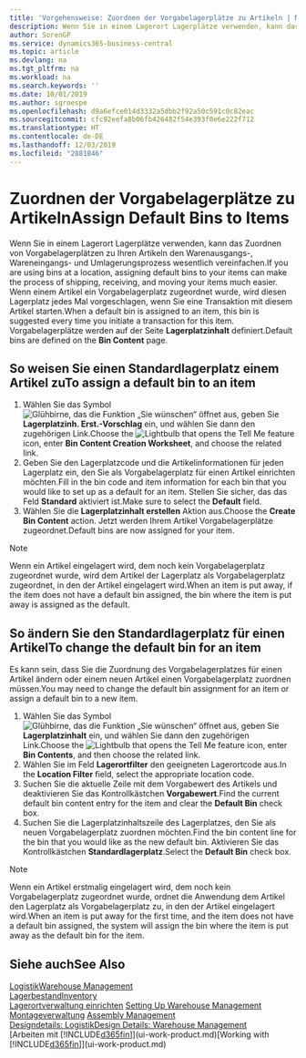```yaml
---
title: 'Vorgehensweise: Zuordnen der Vorgabelagerplätze zu Artikeln | Microsoft Docs'
description: Wenn Sie in einem Lagerort Lagerplätze verwenden, kann das Zuordnen von Vorgabelagerplätzen zu Ihren Artikeln den Warenausgangs-, Wareneingangs- und Umlagerungsprozess wesentlich vereinfachen. Wenn einem Artikel ein Vorgabelagerplatz zugeordnet wurde, wird diesen Lagerplatz jedes Mal vorgeschlagen, wenn Sie eine Transaktion mit diesem Artikel starten.
author: SorenGP
ms.service: dynamics365-business-central
ms.topic: article
ms.devlang: na
ms.tgt_pltfrm: na
ms.workload: na
ms.search.keywords: ''
ms.date: 10/01/2019
ms.author: sgroespe
ms.openlocfilehash: d9a6efce014d3332a5dbb2f92a50c591c0c82eac
ms.sourcegitcommit: cfc92eefa8b06fb426482f54e393f0e6e222f712
ms.translationtype: HT
ms.contentlocale: de-DE
ms.lasthandoff: 12/03/2019
ms.locfileid: "2881846"
---
```

# <a name="assign-default-bins-to-items"></a><span data-ttu-id="829fc-104">Zuordnen der Vorgabelagerplätze zu Artikeln</span><span class="sxs-lookup"><span data-stu-id="829fc-104">Assign Default Bins to Items</span></span>
<span data-ttu-id="829fc-105">Wenn Sie in einem Lagerort Lagerplätze verwenden, kann das Zuordnen von Vorgabelagerplätzen zu Ihren Artikeln den Warenausgangs-, Wareneingangs- und Umlagerungsprozess wesentlich vereinfachen.</span><span class="sxs-lookup"><span data-stu-id="829fc-105">If you are using bins at a location, assigning default bins to your items can make the process of shipping, receiving, and moving your items much easier.</span></span> <span data-ttu-id="829fc-106">Wenn einem Artikel ein Vorgabelagerplatz zugeordnet wurde, wird diesen Lagerplatz jedes Mal vorgeschlagen, wenn Sie eine Transaktion mit diesem Artikel starten.</span><span class="sxs-lookup"><span data-stu-id="829fc-106">When a default bin is assigned to an item, this bin is suggested every time you initiate a transaction for this item.</span></span> <span data-ttu-id="829fc-107">Vorgabelagerplätze werden auf der Seite **Lagerplatzinhalt** definiert.</span><span class="sxs-lookup"><span data-stu-id="829fc-107">Default bins are defined on the **Bin Content** page.</span></span>  

## <a name="to-assign-a-default-bin-to-an-item"></a><span data-ttu-id="829fc-108">So weisen Sie einen Standardlagerplatz einem Artikel zu</span><span class="sxs-lookup"><span data-stu-id="829fc-108">To assign a default bin to an item</span></span>
1.  <span data-ttu-id="829fc-109">Wählen Sie das Symbol ![Glühbirne, das die Funktion „Sie wünschen“ öffnet](media/ui-search/search_small.png "Was möchten Sie tun?") aus, geben Sie **Lagerplatzinh. Erst.-Vorschlag** ein, und wählen Sie dann den zugehörigen Link.</span><span class="sxs-lookup"><span data-stu-id="829fc-109">Choose the ![Lightbulb that opens the Tell Me feature](media/ui-search/search_small.png "Tell me what you want to do") icon, enter **Bin Content Creation Worksheet**, and choose the related link.</span></span>  
2.  <span data-ttu-id="829fc-110">Geben Sie den Lagerplatzcode und die Artikelinformationen für jeden Lagerplatz ein, den Sie als Vorgabelagerplatz für einen Artikel einrichten möchten.</span><span class="sxs-lookup"><span data-stu-id="829fc-110">Fill in the bin code and item information for each bin that you would like to set up as a default for an item.</span></span> <span data-ttu-id="829fc-111">Stellen Sie sicher, das das Feld **Standard** aktiviert ist.</span><span class="sxs-lookup"><span data-stu-id="829fc-111">Make sure to select the **Default** field.</span></span>  
3.  <span data-ttu-id="829fc-112">Wählen Sie die **Lagerplatzinhalt erstellen** Aktion aus.</span><span class="sxs-lookup"><span data-stu-id="829fc-112">Choose the **Create Bin Content** action.</span></span> <span data-ttu-id="829fc-113">Jetzt werden Ihrem Artikel Vorgabelagerplätze zugeordnet.</span><span class="sxs-lookup"><span data-stu-id="829fc-113">Default bins are now assigned for your item.</span></span>  

> [!NOTE]  
>  <span data-ttu-id="829fc-114">Wenn ein Artikel eingelagert wird, dem noch kein Vorgabelagerplatz zugeordnet wurde, wird dem Artikel der Lagerplatz als Vorgabelagerplatz zugeordnet, in den der Artikel eingelagert wird.</span><span class="sxs-lookup"><span data-stu-id="829fc-114">When an item is put away, if the item does not have a default bin assigned, the bin where the item is put away is assigned as the default.</span></span>  

## <a name="to-change-the-default-bin-for-an-item"></a><span data-ttu-id="829fc-115">So ändern Sie den Standardlagerplatz für einen Artikel</span><span class="sxs-lookup"><span data-stu-id="829fc-115">To change the default bin for an item</span></span>  
<span data-ttu-id="829fc-116">Es kann sein, dass Sie die Zuordnung des Vorgabelagerplatzes für einen Artikel ändern oder einem neuen Artikel einen Vorgabelagerplatz zuordnen müssen.</span><span class="sxs-lookup"><span data-stu-id="829fc-116">You may need to change the default bin assignment for an item or assign a default bin to a new item.</span></span>    
1.  <span data-ttu-id="829fc-117">Wählen Sie das Symbol ![Glühbirne, das die Funktion „Sie wünschen“ öffnet](media/ui-search/search_small.png "Was möchten Sie tun?") aus, geben Sie **Lagerplatzinhalt** ein, und wählen Sie dann den zugehörigen Link.</span><span class="sxs-lookup"><span data-stu-id="829fc-117">Choose the ![Lightbulb that opens the Tell Me feature](media/ui-search/search_small.png "Tell me what you want to do") icon, enter **Bin Contents**, and then choose the related link.</span></span>  
2.  <span data-ttu-id="829fc-118">Wählen Sie im Feld **Lagerortfilter** den geeigneten Lagerortcode aus.</span><span class="sxs-lookup"><span data-stu-id="829fc-118">In the **Location Filter** field, select the appropriate location code.</span></span>  
3.  <span data-ttu-id="829fc-119">Suchen Sie die aktuelle Zeile mit dem Vorgabewert des Artikels und deaktivieren Sie das Kontrollkästchen **Vorgabewert**.</span><span class="sxs-lookup"><span data-stu-id="829fc-119">Find the current default bin content entry for the item and clear the **Default Bin** check box.</span></span>  
4.  <span data-ttu-id="829fc-120">Suchen Sie die Lagerplatzinhaltszeile des Lagerplatzes, den Sie als neuen Vorgabelagerplatz zuordnen möchten.</span><span class="sxs-lookup"><span data-stu-id="829fc-120">Find the bin content line for the bin that you would like as the new default bin.</span></span> <span data-ttu-id="829fc-121">Aktivieren Sie das Kontrollkästchen **Standardlagerplatz**.</span><span class="sxs-lookup"><span data-stu-id="829fc-121">Select the **Default Bin** check box.</span></span>  

> [!NOTE]  
>  <span data-ttu-id="829fc-122">Wenn ein Artikel erstmalig eingelagert wird, dem noch kein Vorgabelagerplatz zugeordnet wurde, ordnet die Anwendung dem Artikel den Lagerplatz als Vorgabelagerplatz zu, in den der Artikel eingelagert wird.</span><span class="sxs-lookup"><span data-stu-id="829fc-122">When an item is put away for the first time, and the item does not have a default bin assigned, the system will assign the bin where the item is put away as the default bin for the item.</span></span>  

## <a name="see-also"></a><span data-ttu-id="829fc-123">Siehe auch</span><span class="sxs-lookup"><span data-stu-id="829fc-123">See Also</span></span>  
[<span data-ttu-id="829fc-124">Logistik</span><span class="sxs-lookup"><span data-stu-id="829fc-124">Warehouse Management</span></span>](warehouse-manage-warehouse.md)  
[<span data-ttu-id="829fc-125">Lagerbestand</span><span class="sxs-lookup"><span data-stu-id="829fc-125">Inventory</span></span>](inventory-manage-inventory.md)  
<span data-ttu-id="829fc-126">[Lagerortverwaltung einrichten](warehouse-setup-warehouse.md)   </span><span class="sxs-lookup"><span data-stu-id="829fc-126">[Setting Up Warehouse Management](warehouse-setup-warehouse.md)   </span></span>  
<span data-ttu-id="829fc-127">[Montageverwaltung](assembly-assemble-items.md)  </span><span class="sxs-lookup"><span data-stu-id="829fc-127">[Assembly Management](assembly-assemble-items.md)  </span></span>  
[<span data-ttu-id="829fc-128">Designdetails: Logistik</span><span class="sxs-lookup"><span data-stu-id="829fc-128">Design Details: Warehouse Management</span></span>](design-details-warehouse-management.md)  
<span data-ttu-id="829fc-129">[Arbeiten mit [!INCLUDE[d365fin](includes/d365fin_md.md)]](ui-work-product.md)</span><span class="sxs-lookup"><span data-stu-id="829fc-129">[Working with [!INCLUDE[d365fin](includes/d365fin_md.md)]](ui-work-product.md)</span></span>
